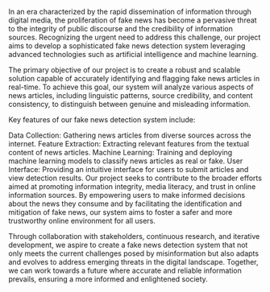 In an era characterized by the rapid dissemination of information through digital media, the proliferation of fake news has become a pervasive threat to the integrity of public discourse and the credibility of information sources. Recognizing the urgent need to address this challenge, our project aims to develop a sophisticated fake news detection system leveraging advanced technologies such as artificial intelligence and machine learning.

The primary objective of our project is to create a robust and scalable solution capable of accurately identifying and flagging fake news articles in real-time. To achieve this goal, our system will analyze various aspects of news articles, including linguistic patterns, source credibility, and content consistency, to distinguish between genuine and misleading information.

Key features of our fake news detection system include:

Data Collection: Gathering news articles from diverse sources across the internet.
Feature Extraction: Extracting relevant features from the textual content of news articles.
Machine Learning: Training and deploying machine learning models to classify news articles as real or fake.
User Interface: Providing an intuitive interface for users to submit articles and view detection results.
Our project seeks to contribute to the broader efforts aimed at promoting information integrity, media literacy, and trust in online information sources. By empowering users to make informed decisions about the news they consume and by facilitating the identification and mitigation of fake news, our system aims to foster a safer and more trustworthy online environment for all users.

Through collaboration with stakeholders, continuous research, and iterative development, we aspire to create a fake news detection system that not only meets the current challenges posed by misinformation but also adapts and evolves to address emerging threats in the digital landscape. Together, we can work towards a future where accurate and reliable information prevails, ensuring a more informed and enlightened society.
